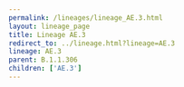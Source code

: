 ```yaml
---
permalink: /lineages/lineage_AE.3.html
layout: lineage_page
title: Lineage AE.3
redirect_to: ../lineage.html?lineage=AE.3
lineage: AE.3
parent: B.1.1.306
children: ['AE.3']
---
```

